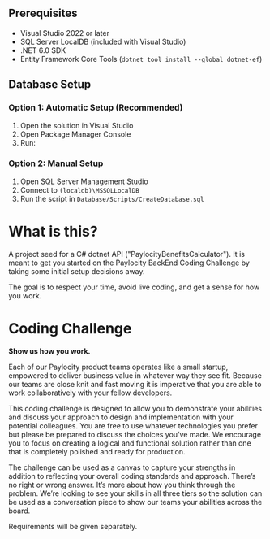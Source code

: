 ## Prerequisites
- Visual Studio 2022 or later
- SQL Server LocalDB (included with Visual Studio)
- .NET 6.0 SDK
- Entity Framework Core Tools (`dotnet tool install --global dotnet-ef`)


## Database Setup

### Option 1: Automatic Setup (Recommended)
1. Open the solution in Visual Studio
2. Open Package Manager Console
3. Run:

### Option 2: Manual Setup
1. Open SQL Server Management Studio
2. Connect to `(localdb)\MSSQLLocalDB`
3. Run the script in `Database/Scripts/CreateDatabase.sql`

# What is this?

A project seed for a C# dotnet API ("PaylocityBenefitsCalculator").  It is meant to get you started on the Paylocity BackEnd Coding Challenge by taking some initial setup decisions away.

The goal is to respect your time, avoid live coding, and get a sense for how you work.

# Coding Challenge

**Show us how you work.**

Each of our Paylocity product teams operates like a small startup, empowered to deliver business value in
whatever way they see fit. Because our teams are close knit and fast moving it is imperative that you are able
to work collaboratively with your fellow developers. 

This coding challenge is designed to allow you to demonstrate your abilities and discuss your approach to
design and implementation with your potential colleagues. You are free to use whatever technologies you
prefer but please be prepared to discuss the choices you’ve made. We encourage you to focus on creating a
logical and functional solution rather than one that is completely polished and ready for production.

The challenge can be used as a canvas to capture your strengths in addition to reflecting your overall coding
standards and approach. There’s no right or wrong answer.  It’s more about how you think through the
problem. We’re looking to see your skills in all three tiers so the solution can be used as a conversation piece
to show our teams your abilities across the board.

Requirements will be given separately.